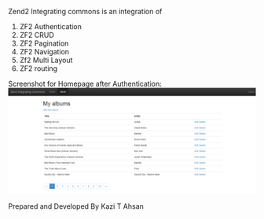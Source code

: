 Zend2 Integrating commons is an integration of

1. ZF2 Authentication
2. ZF2 CRUD
3. ZF2 Pagination
4. ZF2 Navigation
5. Zf2 Multi Layout
6. ZF2 routing


Screenshot for Homepage after Authentication:
    ![ScreenShot](https://github.com/kazitanvirahsan/Zend2-Integrating-Commons/blob/master/home.png)

Prepared and Developed By Kazi T Ahsan


